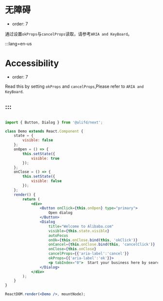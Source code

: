 # 无障碍

- order: 7

通过设置`okProps`与`cancelProps`读取，请参考`ARIA and KeyBoard`。

:::lang=en-us
# Accessibility

- order: 7

Read this by setting `okProps` and `cancelProps`,Please refer to `ARIA and KeyBoard`.

:::
---

````jsx

import { Button, Dialog } from '@alifd/next';

class Demo extends React.Component {
    state = {
        visible: false
    };
    onOpen = () => {
        this.setState({
            visible: true
        });
    };
    onClose = () => {
        this.setState({
            visible: false
        });
    };
    render() {
        return (
            <div>
                <Button onClick={this.onOpen} type="primary">
                    Open dialog
                </Button>
                <Dialog
                    title="Welcome to Alibaba.com"
                    visible={this.state.visible}
                    autoFocus
                    onOk={this.onClose.bind(this, 'okClick')}
                    onCancel={this.onClose.bind(this, 'cancelClick')}
                    onClose={this.onClose}
                    cancelProps={{'aria-label':'cancel'}}
                    okProps={{'aria-label':'ok'}}>
                    <p tabIndex="0">  Start your business here by searching a popular product</p>
                </Dialog>
            </div>
        );
    }
}

ReactDOM.render(<Demo />, mountNode);

````

